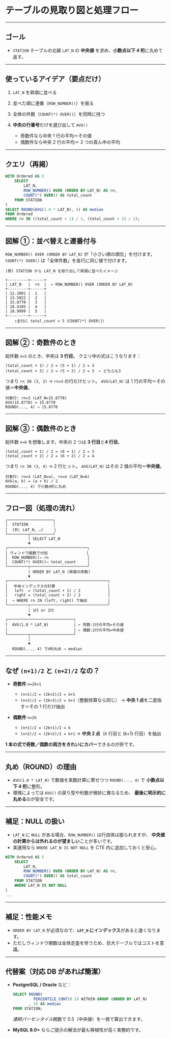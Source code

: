 # テーブルの見取り図と処理フロー

---

## ゴール

- `STATION` テーブルの北緯 `LAT_N` の **中央値** を求め、**小数点以下 4 桁**に丸めて返す。

---

## 使っているアイデア（要点だけ）

1. `LAT_N` を昇順に並べる
2. 並べた順に連番（`ROW_NUMBER()`）を振る
3. 全体の件数（`COUNT(*) OVER()`）を同時に持つ
4. **中央の行番号**だけを選び出して `AVG()`

   - 奇数件なら中央 1 行の平均＝その値
   - 偶数件なら中央 2 行の平均＝ 2 つの真ん中の平均

---

## クエリ（再掲）

```sql
WITH Ordered AS (
    SELECT
        LAT_N,
        ROW_NUMBER() OVER (ORDER BY LAT_N) AS rn,
        COUNT(*) OVER() AS total_count
    FROM STATION
)
SELECT ROUND(AVG(1.0 * LAT_N), 4) AS median
FROM Ordered
WHERE rn IN ((total_count + 1) / 2, (total_count + 2) / 2);
```

---

## 図解 ①：並べ替えと連番付与

`ROW_NUMBER() OVER (ORDER BY LAT_N)` が「小さい順の順位」を付けます。
`COUNT(*) OVER()` は「全体件数」を各行に同じ値で付けます。

```text
(例) STATION から LAT_N を取り出して昇順に並べたイメージ

+---------+------+
| LAT_N   |  rn  |  ← ROW_NUMBER() OVER (ORDER BY LAT_N)
+---------+------+
| 12.3001 |  1   |
| 13.5022 |  2   |
| 15.8770 |  3   |
| 16.4105 |  4   |
| 18.9999 |  5   |
+---------+------+
    ↑全行に total_count = 5（COUNT(*) OVER()）
```

---

## 図解 ②：奇数件のとき

総件数 `n=5` のとき、中央は **3 行目**。
クエリ中の式はこうなります：

```text
(total_count + 1) / 2 = (5 + 1) / 2 = 3
(total_count + 2) / 2 = (5 + 2) / 2 = 3  ← どちらも3
```

つまり `rn IN (3, 3)` → `rn=3` の行だけヒット。
`AVG(LAT_N)` は 1 行の平均＝その値＝**中央値**。

```text
対象行: rn=3 (LAT_N=15.8770)
AVG(15.8770) = 15.8770
ROUND(..., 4) → 15.8770
```

---

## 図解 ③：偶数件のとき

総件数 `n=6` を想像します。中央の 2 つは **3 行目**と**4 行目**。

```text
(total_count + 1) / 2 = (6 + 1) / 2 = 3
(total_count + 2) / 2 = (6 + 2) / 2 = 4
```

つまり `rn IN (3, 4)` → 2 行ヒット。
`AVG(LAT_N)` はその 2 値の平均＝**中央値**。

```text
対象行: rn=3 (LAT_N=a), rn=4 (LAT_N=b)
AVG(a, b) = (a + b) / 2
ROUND(..., 4) で小数4桁に丸め
```

---

## フロー図（処理の流れ）

```text
┌────────────────────┐
│  STATION           │
│  (列: LAT_N, …) 　  │
└─────────┬──────────┘
          │ SELECT LAT_N
          ▼
┌───────────────────────────────────┐
│ ウィンドウ関数で付加                 │
│  ROW_NUMBER()→ rn                 │
│  COUNT(*) OVER()→ total_count     │
└─────────┬─────────────────────────┘
          │ ORDER BY LAT_N (昇順の序数)
          ▼
┌────────────────────────────────────────────┐
│ 　中央インデックスの計算                       │
│   left  = (total_count + 1) / 2            │
│   right = (total_count + 2) / 2            │
│  → WHERE rn IN (left, right) で抽出         │
└─────────┬──────────────────────────────────┘
          │ 1行 or 2行
          ▼
┌─────────────────────────────┐
│  AVG(1.0 * LAT_N)           │ ← 奇数:1行の平均=その値
│                             │ ← 偶数:2行の平均=中央値
└─────────┬───────────────────┘
          │
          ▼
   ROUND(..., 4) で4桁丸め → median
```

---

## なぜ `(n+1)/2` と `(n+2)/2` なの？

- **奇数件** `n=2k+1`

  - `(n+1)/2 = (2k+2)/2 = k+1`
  - `(n+2)/2 = (2k+3)/2 = k+1`（整数除算なら同じ）
    → **中央 1 点**を二度指す＝その 1 行だけ抽出

- **偶数件** `n=2k`

  - `(n+1)/2 = (2k+1)/2 = k`
  - `(n+2)/2 = (2k+2)/2 = k+1`
    → **中央 2 点**（k 行目と (k+1) 行目）を抽出

**1 本の式で奇数／偶数の両方をきれいにカバー**できるのが肝です。

---

## 丸め（ROUND）の理由

- `AVG(1.0 * LAT_N)` で数値を実数計算に寄せつつ
  `ROUND(..., 4)` で **小数点以下 4 桁**に整形。
- 環境によっては `AVG()` の戻り型や桁数が微妙に異なるため、
  **最後に明示的に丸める**のが安全です。

---

## 補足：NULL の扱い

- `LAT_N` に `NULL` がある場合、`ROW_NUMBER()` は行自体は振られますが、
  **中央値の計算からは外れるのが望ましい**ことが多いです。
- 実運用なら `WHERE LAT_N IS NOT NULL` を CTE 内に追加しておくと安心。

```sql
WITH Ordered AS (
    SELECT
        LAT_N,
        ROW_NUMBER() OVER (ORDER BY LAT_N) AS rn,
        COUNT(*) OVER() AS total_count
    FROM STATION
    WHERE LAT_N IS NOT NULL
)
...
```

---

## 補足：性能メモ

- `ORDER BY LAT_N` が必須なので、**`LAT_N` にインデックス**があると速くなります。
- ただしウィンドウ関数は全体走査を伴うため、巨大テーブルではコストを意識。

---

## 代替案（対応 DB があれば簡潔）

- **PostgreSQL / Oracle** など：

  ```sql
  SELECT ROUND(
           PERCENTILE_CONT(0.5) WITHIN GROUP (ORDER BY LAT_N)
         , 4) AS median
  FROM STATION;
  ```

  *連続パーセンタイル*関数で 0.5（中央値）を一発で算出できます。

- **MySQL 8.0+** ならご提示の解法が最も移植性が高く実務的です。
